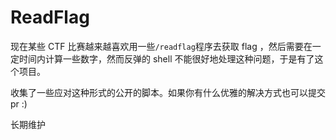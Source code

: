 # ReadFlag
现在某些 CTF 比赛越来越喜欢用一些`/readflag`程序去获取 flag ，然后需要在一定时间内计算一些数字，然而反弹的 shell 不能很好地处理这种问题，于是有了这个项目。

收集了一些应对这种形式的公开的脚本。如果你有什么优雅的解决方式也可以提交 pr :)

长期维护